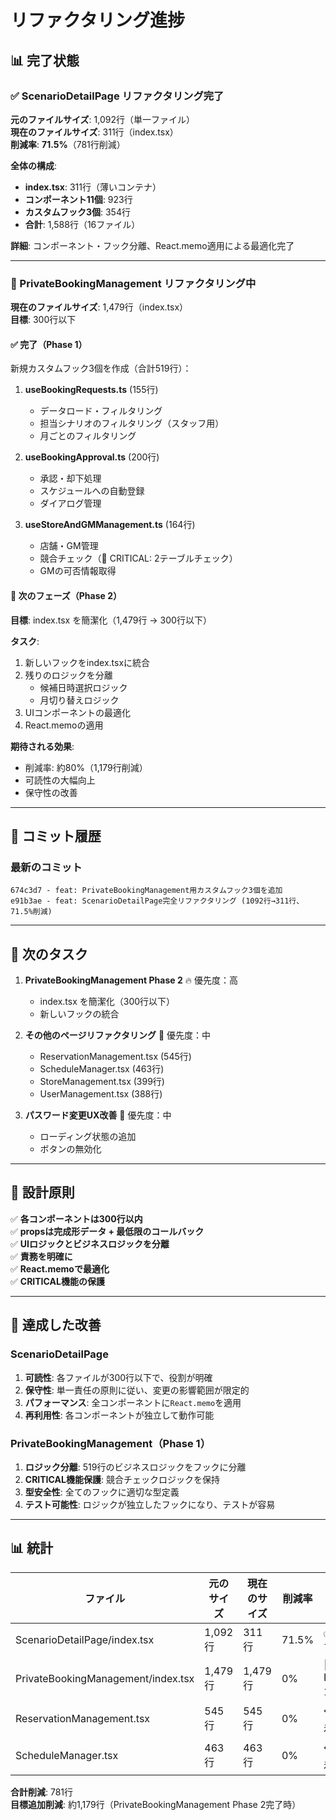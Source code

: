 # リファクタリング進捗

## 📊 完了状態

### ✅ ScenarioDetailPage リファクタリング完了

**元のファイルサイズ**: 1,092行（単一ファイル）  
**現在のファイルサイズ**: 311行（index.tsx）  
**削減率**: **71.5%**（781行削減）

**全体の構成**:
- **index.tsx**: 311行（薄いコンテナ）
- **コンポーネント11個**: 923行
- **カスタムフック3個**: 354行
- **合計**: 1,588行（16ファイル）

**詳細**: コンポーネント・フック分離、React.memo適用による最適化完了

---

### 🔄 PrivateBookingManagement リファクタリング中

**現在のファイルサイズ**: 1,479行（index.tsx）  
**目標**: 300行以下

#### ✅ 完了（Phase 1）

新規カスタムフック3個を作成（合計519行）：

1. **useBookingRequests.ts** (155行)
   - データロード・フィルタリング
   - 担当シナリオのフィルタリング（スタッフ用）
   - 月ごとのフィルタリング

2. **useBookingApproval.ts** (200行)
   - 承認・却下処理
   - スケジュールへの自動登録
   - ダイアログ管理

3. **useStoreAndGMManagement.ts** (164行)
   - 店舗・GM管理
   - 競合チェック（🚨 CRITICAL: 2テーブルチェック）
   - GMの可否情報取得

#### 🚧 次のフェーズ（Phase 2）

**目標**: index.tsx を簡潔化（1,479行 → 300行以下）

**タスク**:
1. 新しいフックをindex.tsxに統合
2. 残りのロジックを分離
   - 候補日時選択ロジック
   - 月切り替えロジック
3. UIコンポーネントの最適化
4. React.memoの適用

**期待される効果**:
- 削減率: 約80%（1,179行削減）
- 可読性の大幅向上
- 保守性の改善

---

## 📝 コミット履歴

### 最新のコミット

```
674c3d7 - feat: PrivateBookingManagement用カスタムフック3個を追加
e91b3ae - feat: ScenarioDetailPage完全リファクタリング (1092行→311行、71.5%削減)
```

---

## 🎯 次のタスク

1. **PrivateBookingManagement Phase 2** 🔥 優先度：高
   - index.tsx を簡潔化（300行以下）
   - 新しいフックの統合

2. **その他のページリファクタリング** 🔧 優先度：中
   - ReservationManagement.tsx (545行)
   - ScheduleManager.tsx (463行)
   - StoreManagement.tsx (399行)
   - UserManagement.tsx (388行)

3. **パスワード変更UX改善** 🎯 優先度：中
   - ローディング状態の追加
   - ボタンの無効化

---

## 📐 設計原則

✅ **各コンポーネントは300行以内**  
✅ **propsは完成形データ + 最低限のコールバック**  
✅ **UIロジックとビジネスロジックを分離**  
✅ **責務を明確に**  
✅ **React.memoで最適化**  
✅ **CRITICAL機能の保護**  

---

## 🚀 達成した改善

### ScenarioDetailPage
1. **可読性**: 各ファイルが300行以下で、役割が明確
2. **保守性**: 単一責任の原則に従い、変更の影響範囲が限定的
3. **パフォーマンス**: 全コンポーネントに`React.memo`を適用
4. **再利用性**: 各コンポーネントが独立して動作可能

### PrivateBookingManagement（Phase 1）
1. **ロジック分離**: 519行のビジネスロジックをフックに分離
2. **CRITICAL機能保護**: 競合チェックロジックを保持
3. **型安全性**: 全てのフックに適切な型定義
4. **テスト可能性**: ロジックが独立したフックになり、テストが容易

---

## 📊 統計

| ファイル | 元のサイズ | 現在のサイズ | 削減率 | 状態 |
|---------|----------|------------|--------|------|
| ScenarioDetailPage/index.tsx | 1,092行 | 311行 | 71.5% | ✅ 完了 |
| PrivateBookingManagement/index.tsx | 1,479行 | 1,479行 | 0% | 🔄 Phase 1完了 |
| ReservationManagement.tsx | 545行 | 545行 | 0% | 📋 未着手 |
| ScheduleManager.tsx | 463行 | 463行 | 0% | 📋 未着手 |

**合計削減**: 781行  
**目標追加削減**: 約1,179行（PrivateBookingManagement Phase 2完了時）

